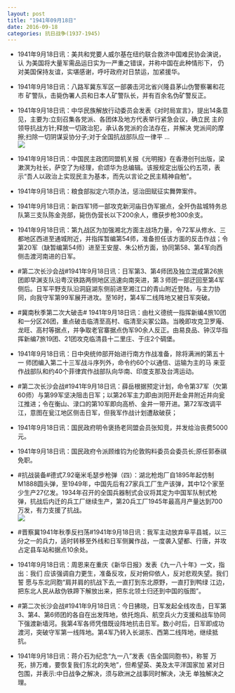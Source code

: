 ```yaml
---
layout: post
title: "1941年09月18日"
date: 2016-09-18
categories: 抗日战争(1937-1945)
---
```


<meta name="referrer" content="no-referrer" />

- 1941年9月18日讯：美共和党要人威尔基在纽约联合救济中国难民协会演说，认 为美国将大量军需品运日实为一严重之错误，并称中国在此种情形下， 仍对美国保持友谊，实堪感谢，呼吁政府对日禁运，加紧援华。 

- 1941年9月18日讯：八路军冀东军区一部袭击河北省兴隆县茅山伪警察署和花市 矿警队，击毙伪署人员和日本人矿警队长，并有百余名伪矿警反正。 

- 1941年9月18日讯：中华民族解放行动委员会发表《对时局宣言》，提出14条意 见，主要为:立刻召集各党派、各团体及地方代表举行紧急会议，确立民 主的领导抗战方针;释放一切政治犯，承认各党派的合法存在，并解决 党派间的摩擦;扫除一切阴谋妥协分子;对于全国抗战部队应一律平 ... <br/><img src="https://ww3.sinaimg.cn/large/aca367d8jw1f7y1ej02cgj20c8090t9t.jpg" />

- 1941年9月18日讯：中国民主政团同盟机关报《光明报》在香港创刊出版，梁漱溟为社长，萨空了为经理，俞颂华为总编辑。该报规定出版公约五项，表 示“吾人以政治上实现民主为基本，而先以言论之民主精神自勉”。 

- 1941年9月18日讯：粮食部拟定六项办法，惩治田赋征实舞弊案件。 

- 1941年9月18日讯：新四军1师一部攻克新河庙日伪军据点，全歼伪盐城特务总队第三支队陈金尧部，毙伤伪营长以下200余人，缴获步枪300余支。 

- 1941年9月18日讯：第九战区为加强湘北方面主战场力量，令72军从修水、三都地区西进至通城附近，并指挥暂编第54师，准备担任该方面的反击作战；令第20军（缺暂编第54师）进至王安屋、朱公桥方面，协同第58、第4军向西侧击渡河南进的日军。 

- #第二次长沙会战#1941年9月18日讯：日军第3、第4师团及独立混成第26旅团即早渊支队沿粤汉铁路两侧地区迅速向南突进，第３师团一部迂回至第4军侧后。日军平野支队沿洞庭湖东侧前进至湘江口的青山附近登陆，与主力协同，向我守军第99军展开进攻。至16时，第4军二线阵地又被日军突破。 

- #冀南秋季第二次大破击# 1941年9月18日讯：由杜义德统一指挥新编4旅10团和一分区26团，重点破击临清至高村、临清至尖冢公路。当晚即攻克卫罗庵、龙旺、高村等据点，并争取老官寨据点伪军90余人反正。由易良品、钟汉华指挥新编7旅19团、21团攻克临清县十二里庄、于庄2个碉堡。 

- 1941年9月18日讯：日中央统帅部开始进行南方作战准备，除将满洲的第五十一 师团编入第二十三军战斗序列外，命令约60个以通信、运输为主的马 来亚作战部队和约40个菲律宾作战部队向华南、印度支那及台湾运动。 

- #第二次长沙会战#1941年9月18日讯：薛岳根据预定计划，命令第37军（欠第60师）与第99军坚决阻击日军；以第26军主力即由浏阳开赴金井附近并向瓮江推进；令在衡山、渌口的第10军即向高桥、金井一带开进。第72军改调平江，意图在瓮江地区侧击日军，但我军作战计划遭敌破获； 

- 1941年9月18日讯：国民政府明令褒扬老同盟会员张知竞，并发给治丧费5000 元。  

- 1941年9月18日讯：国民政府令派顾维钧为伦敦购料委员会委员长;原任郭泰祺免职。  

- #抗战装备#德式7.92毫米毛瑟步枪弹（四）：湖北枪炮厂自1895年起仿制M1888圆头弹，至1949年，中国先后有27家兵工厂生产该弹，其中12个家至少生产27亿发。1934年召开的全国兵器制式会议将其定为中国军队制式枪弹，抗战后内迁的兵工厂继续生产，第20兵工厂1945年最高月产量达到700万发，有力支援了抗战。 <br/><img src="https://ww1.sinaimg.cn/large/aca367d8jw1f7xibq50xqj20h2127ajd.jpg" />

- #晋察冀1941年秋季反扫荡#1941年9月18日讯：我军主动放弃阜平县城，以三分之一的兵力，适时转移至外线和日军侧翼作战，一度袭入望都、行唐，并攻占定县车站和据点10余处。 

- 1941年9月18日讯：周恩来在重庆《新华日报》发表《九一八十年》一文，指出：我们 应该强调自力更生，准备反攻，反对俯仰依人，反对悲观失望。我们誓 愿与东北同胞“肩并肩的抗战下去,一直打到东北原野，一直打到鸭绿 江边，把东北人民从敌伪铁蹄下解放出来，把东北领土归还到中国的版图”。  

- #第二次长沙会战#1941年9月18日讯：今日拂晓，日军发起全线攻击，日军第3、第4、第6师团的各自在出发阵地，依托炮兵、航空兵火力支援和战车协同下强渡新墙河。我第4军各师凭借既设阵地抗击日军。数小时后，日军即成功渡河，突破守军第一线阵地。第4军乃转入长湖东、西第二线阵地，继续抵抗。 

- 1941年9月18日讯：蒋介石为纪念“九一八”发表《告全国同胞书》，称誓 万死，排万难，要恢复我们东北的失地”，但希望英、美及太平洋国家加 紧对日包围，并表示:中日战争之解决，须与欧洲之战事同时解决，决无 单独解决之理。 

